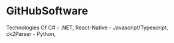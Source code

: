 # GitHubSoftware

Technologies Of C# - .NET, React-Native - Javascript/Typescript, 
ck2Parser - Python,
